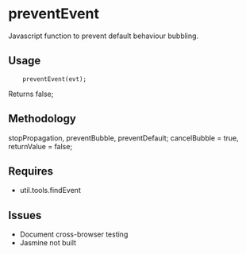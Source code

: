 # preventEvent
Javascript function to prevent default behaviour bubbling.

## Usage

```
    preventEvent(evt);
```
Returns false;

## Methodology
stopPropagation, preventBubble, preventDefault; cancelBubble = true, returnValue = false;

## Requires

* util.tools.findEvent

## Issues

* Document cross-browser testing
* Jasmine not built
